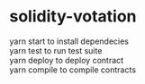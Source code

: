 # solidity-votation
yarn start to install dependecies <br>
yarn test to run test suite <br>
yarn deploy to deploy contract <br>
yarn compile to compile contracts <br>

